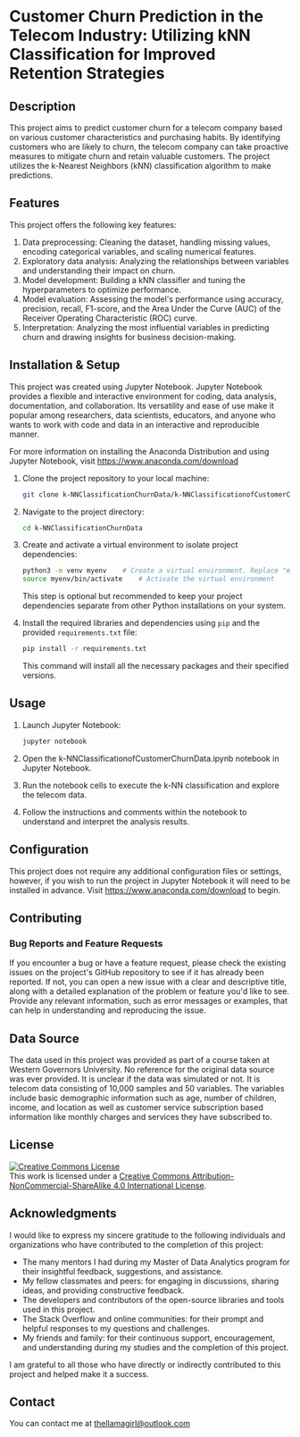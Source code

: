 # Customer Churn Prediction in the Telecom Industry: Utilizing kNN Classification for Improved Retention Strategies

## Description

This project aims to predict customer churn for a telecom company based on various customer characteristics and purchasing habits. By identifying customers who are likely to churn, the telecom company can take proactive measures to mitigate churn and retain valuable customers. The project utilizes the k-Nearest Neighbors (kNN) classification algorithm to make predictions.

## Features

This project offers the following key features:

1. Data preprocessing: Cleaning the dataset, handling missing values, encoding categorical variables, and scaling numerical features.
2. Exploratory data analysis: Analyzing the relationships between variables and understanding their impact on churn.
3. Model development: Building a kNN classifier and tuning the hyperparameters to optimize performance.
4. Model evaluation: Assessing the model's performance using accuracy, precision, recall, F1-score, and the Area Under the Curve (AUC) of the Receiver Operating Characteristic (ROC) curve.
5. Interpretation: Analyzing the most influential variables in predicting churn and drawing insights for business decision-making.

## Installation & Setup

This project was created using Jupyter Notebook. Jupyter Notebook provides a flexible and interactive environment for coding, data analysis, documentation, and collaboration. Its versatility and ease of use make it popular among researchers, data scientists, educators, and anyone who wants to work with code and data in an interactive and reproducible manner.

For more information on installing the Anaconda Distribution and using Jupyter Notebook, visit https://www.anaconda.com/download

1. Clone the project repository to your local machine:

   ```bash
   git clone k-NNClassificationChurnData/k-NNClassificationofCustomerChurnData.ipynb
   ``` 

2. Navigate to the project directory:

   ```bash
   cd k-NNClassificationChurnData
   ```

3. Create and activate a virtual environment to isolate project dependencies:

   ```bash
   python3 -m venv myenv    # Create a virtual environment. Replace "myenv" with preferred name of your environment.
   source myenv/bin/activate    # Activate the virtual environment
   ```

   This step is optional but recommended to keep your project dependencies separate from other Python installations on your system.

4. Install the required libraries and dependencies using `pip` and the provided `requirements.txt` file:

   ```bash
   pip install -r requirements.txt
   ```

   This command will install all the necessary packages and their specified versions.

## Usage

1. Launch Jupyter Notebook:

   ```bash
   jupyter notebook
   ```

2. Open the k-NNClassificationofCustomerChurnData.ipynb notebook in Jupyter Notebook.

3. Run the notebook cells to execute the k-NN classification and explore the telecom data.

4. Follow the instructions and comments within the notebook to understand and interpret the analysis results.

## Configuration

This project does not require any additional configuration files or settings, however, if you wish to run the project in Jupyter Notebook it will need to be installed in advance. Visit https://www.anaconda.com/download to begin.

## Contributing

### Bug Reports and Feature Requests
If you encounter a bug or have a feature request, please check the existing issues on the project's GitHub repository to see if it has already been reported. If not, you can open a new issue with a clear and descriptive title, along with a detailed explanation of the problem or feature you'd like to see. Provide any relevant information, such as error messages or examples, that can help in understanding and reproducing the issue.

## Data Source
The data used in this project was provided as part of a course taken at Western Governors University. No reference for the original data source was ever provided. It is unclear if the data was simulated or not. It is telecom data consisting of 10,000 samples and 50 variables. The variables include basic demographic information such as age, number of children, income, and location as well as customer service subscription based information like monthly charges and services they have subscribed to.
 
## License

<a rel="license" href="http://creativecommons.org/licenses/by-nc-sa/4.0/"><img alt="Creative Commons License" style="border-width:0" src="https://i.creativecommons.org/l/by-nc-sa/4.0/88x31.png" /></a><br />This work is licensed under a <a rel="license" href="http://creativecommons.org/licenses/by-nc-sa/4.0/">Creative Commons Attribution-NonCommercial-ShareAlike 4.0 International License</a>.

## Acknowledgments

I would like to express my sincere gratitude to the following individuals and organizations who have contributed to the completion of this project:

- The many mentors I had during my Master of Data Analytics program for their insightful feedback, suggestions, and assistance.
- My fellow classmates and peers: for engaging in discussions, sharing ideas, and providing constructive feedback.
- The developers and contributors of the open-source libraries and tools used in this project.
- The Stack Overflow and online communities: for their prompt and helpful responses to my questions and challenges.
- My friends and family: for their continuous support, encouragement, and understanding during my studies and the completion of this project.

I am grateful to all those who have directly or indirectly contributed to this project and helped make it a success.

## Contact

You can contact me at thellamagirl@outlook.com

